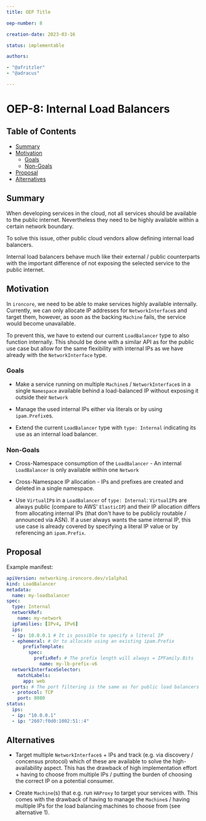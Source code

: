 ```yaml
---
title: OEP Title

oep-number: 8

creation-date: 2023-03-16

status: implementable

authors:

- "@afritzler"
- "@adracus"

---
```


# OEP-8: Internal Load Balancers

## Table of Contents

- [Summary](#summary)
- [Motivation](#motivation)
  - [Goals](#goals)
  - [Non-Goals](#non-goals)
- [Proposal](#proposal)
- [Alternatives](#alternatives)

## Summary

When developing services in the cloud, not all services should be available to the public internet.
Nevertheless they need to be highly available within a certain network boundary.

To solve this issue, other public cloud vendors allow defining internal load balancers.

Internal load balancers behave much like their external / public counterparts with the important
difference of not exposing the selected service to the public internet.

## Motivation

In `ironcore`, we need to be able to make services highly available internally. Currently,
we can only allocate IP addresses for `NetworkInterface`s and target them, however, as soon as the
backing `Machine` fails, the service would become unavailable.

To prevent this, we have to extend our current `LoadBalancer` type to also function internally.
This should be done with a similar API as for the public use case but allow for the same
flexibility with internal IPs as we have already with the `NetworkInterface` type.

### Goals

* Make a service running on multiple `Machine`s / `NetworkInterface`s in a single `Namespace`
  available behind a load-balanced IP without exposing it outside their `Network`

* Manage the used internal IPs either via literals or by using `ipam.Prefix`es.

* Extend the current `LoadBalancer` type with `type: Internal` indicating its use as an internal
  load balancer.

### Non-Goals

* Cross-Namespace consumption of the `LoadBalancer` - An internal `LoadBalancer` is only
  available within one `Network`

* Cross-Namespace IP allocation - IPs and prefixes are created and deleted in a single namespace.

* Use `VirtualIP`s in a `LoadBalancer` of `type: Internal`:
  `VirtualIP`s are always public (compare to AWS' `ElasticIP`) and their IP allocation differs
  from allocating internal IPs (that don't have to be publicly routable / announced via ASN).
  If a user always wants the same internal IP, this use case is already covered by specifying a
  literal IP value or by referencing an `ipam.Prefix`.

## Proposal

Example manifest:

```yaml
apiVersion: networking.ironcore.dev/v1alpha1
kind: LoadBalancer
metadata:
  name: my-loadbalancer
spec:
  type: Internal
  networkRef:
    name: my-network
  ipFamilies: [IPv4, IPv6]
  ips:
  - ip: 10.0.0.1 # It is possible to specify a literal IP
  - ephemeral: # Or to allocate using an existing ipam.Prefix
      prefixTemplate:
        spec:
          prefixRef: # The prefix length will always = IPFamily.Bits
            name: my-lb-prefix-v6
  networkInterfaceSelector:
    matchLabels:
      app: web
  ports: # The port filtering is the same as for public load balancers
  - protocol: TCP
    port: 8080
status:
  ips:
  - ip: "10.0.0.1"
  - ip: "2607:f0d0:1002:51::4"
```

## Alternatives

* Target multiple `NetworkInterface`s + IPs and track (e.g. via discovery / concensus protocol)
  which of these are available to solve the high-availability aspect. This has the drawback of
  high implementation effort + having to choose from multiple IPs / putting the burden of choosing
  the correct IP on a potential consumer.

* Create `Machine`(s) that e.g. run `HAProxy` to target your services with. This comes with the
  drawback of having to manage the `Machine`s / having multiple IPs for the load balancing machines
  to choose from (see alternative 1).

